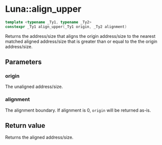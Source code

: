 # Luna::align_upper

```c++
template <typename _Ty1, typename _Ty2>
constexpr _Ty1 align_upper(_Ty1 origin, _Ty2 alignment)
```

Returns the address/size that aligns the origin address/size to the nearest matched aligned address/size that is greater than or equal to the the origin address/size. 



## Parameters
### origin
The unaligned address/size. 

### alignment
The alignment boundary. If alignment is 0, `origin` will be returned as-is. 

## Return value
Returns the aligned address/size. 

